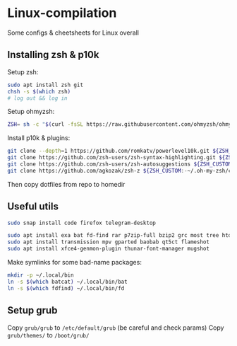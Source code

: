 # Linux-compilation
Some configs &amp; cheetsheets for Linux overall

## Installing zsh & p10k
Setup zsh:
```bash
sudo apt install zsh git
chsh -s $(which zsh)
# log out && log in
```
Setup ohmyzsh:
```bash
ZSH= sh -c "$(curl -fsSL https://raw.githubusercontent.com/ohmyzsh/ohmyzsh/master/tools/install.sh)"
```
Install p10k & plugins:
```bash
git clone --depth=1 https://github.com/romkatv/powerlevel10k.git ${ZSH_CUSTOM:-$HOME/.oh-my-zsh/custom}/themes/powerlevel10k
git clone https://github.com/zsh-users/zsh-syntax-highlighting.git ${ZSH_CUSTOM:-~/.oh-my-zsh/custom}/plugins/zsh-syntax-highlighting
git clone https://github.com/zsh-users/zsh-autosuggestions ${ZSH_CUSTOM:-~/.oh-my-zsh/custom}/plugins/zsh-autosuggestions
git clone https://github.com/agkozak/zsh-z ${ZSH_CUSTOM:-~/.oh-my-zsh/custom}/plugins/zsh-z
```
Then copy dotfiles from repo to homedir

## Useful utils
```bash
sudo snap install code firefox telegram-desktop
```

```bash
sudo apt install exa bat fd-find rar p7zip-full bzip2 grc most tree htop ranger build-essential openvpn
sudo apt install transmission mpv gparted baobab qt5ct flameshot
sudo apt install xfce4-genmon-plugin thunar-font-manager mugshot
```
Make symlinks for some bad-name packages:
```bash
mkdir -p ~/.local/bin
ln -s $(which batcat) ~/.local/bin/bat
ln -s $(which fdfind) ~/.local/bin/fd
```
## Setup grub
Copy `grub/grub` to `/etc/default/grub` (be careful and check params)
Copy `grub/themes/` to `/boot/grub/`
